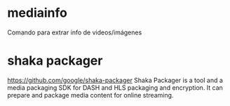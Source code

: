 # mediainfo
Comando para extrar info de videos/imágenes


# shaka packager
https://github.com/google/shaka-packager
Shaka Packager is a tool and a media packaging SDK for DASH and HLS packaging and encryption. It can prepare and package media content for online streaming.


